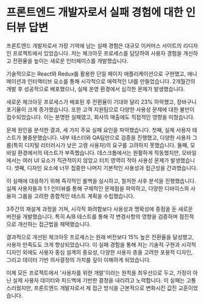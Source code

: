 # 프론트엔드 개발자로서 실패 경험에 대한 인터뷰 답변

프론트엔드 개발자로서 가장 기억에 남는 실패 경험은 대규모 이커머스 사이트의 리디자인 프로젝트에서 있었습니다. 저는 체크아웃 프로세스를 담당하여 사용자 경험을 개선하고 전환율을 높이는 새로운 인터페이스를 개발했습니다.

기술적으로는 React와 Redux를 활용한 단일 페이지 애플리케이션으로 구현했고, 애니메이션과 인터랙티브 요소를 통해 시각적으로 매력적인 UI를 만들었습니다. 2개월간의 개발 후 성공적으로 배포했으나, 실제 운영 환경에서 심각한 문제가 발생했습니다.

새로운 체크아웃 프로세스가 배포된 후 전환율이 기대와 달리 23% 하락했고, 장바구니 포기율이 크게 증가했습니다. 또한 고객 지원팀으로 다양한 사용성 문제에 대한 불만이 접수되었습니다. 이는 분명한 실패였고, 회사의 매출에도 직접적인 영향을 미쳤습니다.

문제 원인을 분석한 결과, 세 가지 주요 실패 요인을 파악했습니다. 첫째, 실제 사용자 테스트가 불충분했습니다. 내부 테스터와 QA팀만으로 검증을 진행했고, 다양한 사용자 그룹(특히 디지털 리터러시가 낮은 고령 사용자)의 요구를 고려하지 못했습니다. 둘째, 모바일 환경에서의 테스트가 부족했습니다. 데스크톱에서는 원활하게 작동했지만, 모바일에서는 여러 UI 요소가 직관적이지 않았고 터치 영역이 작아 사용성 문제가 발생했습니다. 셋째, 디자인 요소에 너무 집중한 나머지 기본적인 사용성과 접근성을 간과했습니다.

이 실패에 대응하기 위해 즉각적인 롤백을 실시하고, 철저한 사후 분석을 진행했습니다. 실제 사용자들과 1:1 인터뷰를 통해 구체적인 문제점을 파악하고, 다양한 디바이스와 사용자 그룹을 고려한 종합적인 테스트 계획을 수립했습니다.

3주간의 재설계 과정을 거쳐, 시각적 화려함보다 사용성과 명확성에 중점을 둔 새로운 버전을 개발했습니다. 특히 A/B 테스트를 통해 각 변경사항의 영향을 검증하며 점진적으로 개선하는 접근법을 채택했습니다.

결과적으로 개선된 체크아웃 프로세스는 원래 버전보다 15% 높은 전환율을 달성했고, 사용자 만족도도 크게 향상되었습니다. 이 실패 경험을 통해 저는 기술적 구현과 시각적 디자인 외에도 사용자 중심 설계의 중요성, 다양한 사용자 층을 고려한 포용적 디자인, 그리고 데이터 기반 의사결정의 가치를 깊이 이해하게 되었습니다.

이제 모든 프로젝트에서 '사용자를 위한 개발'이라는 원칙을 최우선으로 두고, 가정이 아닌 실제 사용자 데이터와 피드백에 기반한 결정을 내리려고 노력합니다. 이 실패는 고통스러웠지만, 프론트엔드 개발자로서 제 접근 방식을 근본적으로 변화시킨 값진 교훈이었습니다.
